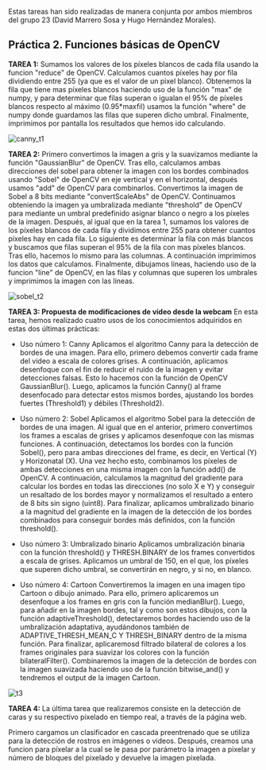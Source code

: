 Estas tareas han sido realizadas de manera conjunta por ambos miembros del grupo 23 (David Marrero Sosa y Hugo Hernández Morales).

## Práctica 2. Funciones básicas de OpenCV

**TAREA 1:** Sumamos los valores de los píxeles blancos de cada fila usando la funcion "reduce" de OpenCV. Calculamos cuantos píxeles hay por fila dividiendo entre 255 (ya que es el valor de un pixel blanco). Obtenemos la fila que tiene mas píxeles blancos haciendo uso de la función "max" de numpy, y para determinar que filas superan o igualan el 95% de píxeles blancos respecto al máximo (0.95*maxfil) usamos la función "where" de numpy donde guardamos las filas que superen dicho umbral. Finalmente, imprimimos por pantalla los resultados que hemos ido calculando.

![canny_t1](https://github.com/user-attachments/assets/0322e3c4-f6a2-4625-b8f3-b0f9e9bed099)

**TAREA 2:** Primero convertimos la imagen a gris y la suavizamos mediante la función "GaussianBlur" de OpenCV. Tras ello, calculamos ambas direcciones del sobel para obtener la imagen con los bordes combinados usando "Sobel" de OpenCV en eje vertical y en el horizontal, después usamos "add" de OpenCV para combinarlos. Convertimos la imagen de Sobel a 8 bits mediante "convertScaleAbs" de OpenCV. Continuamos obteniendo la imagen ya umbralizada mediante "threshold" de OpenCV para mediante un umbral predefinido asignar blanco o negro a los píxeles de la imagen. Después, al igual que en la tarea 1, sumamos los valores de los píxeles blancos de cada fila y dividimos entre 255 para obtener cuantos píxeles hay en cada fila. Lo siguiente es determinar la fila con más blancos y buscamos que filas superan el 95% de la fila con mas píxeles blancos. Tras ello, hacemos lo mismo para las columnas. A continuación imprimimos los datos que calculamos. Finalmente, dibujamos lineas, haciendo uso de la funcion "line" de OpenCV, en las filas y columnas que superen los umbrales y imprimimos la imagen con las lineas.

![sobel_t2](https://github.com/user-attachments/assets/33141379-16da-4f70-bc7b-a8d08f0dcee9)

**TAREA 3: Propuesta de modificaciones de vídeo desde la webcam** En esta tarea, hemos realizado cuatro usos de los conocimientos adquiridos en estas dos últimas prácticas:
- Uso número 1: Canny
    Aplicamos el algoritmo Canny para la detección de bordes de una imagen. Para ello, primero debemos convertir cada frame del video a escala de colores grises. A continuación, aplicamos desenfoque con el fin de reducir el ruido de la imagen y evitar detecciones falsas. Esto lo hacemos con la función de OpenCV GaussianBlur(). Luego, aplicamos la función Canny() al frame desenfocado para detectar estos mismos bordes, ajustando los bordes fuertes (Threshold1) y débiles (Threshold2). 

- Uso número 2: Sobel
    Aplicamos el algoritmo Sobel para la detección de bordes de una imagen. Al igual que en el anterior, primero convertimos los frames a escalas de grises y aplicamos desenfoque con las mismas funciones. A continuación, detectamos los bordes con la función Sobel(), pero para ambas direcciones del frame, es decir, en Vertical (Y) y Horizonatal (X). Una vez hecho esto, combinamos los píxeles de ambas detecciones en una misma imagen con la función add() de OpenCV. A continuación, calculamos la magnitud del gradiente para calcular los bordes en todas las direcciones (no solo X e Y) y conseguir un resaltado de los bordes mayor y normalizamos el resultado a entero de 8 bits sin signo (uint8). Para finalizar, aplicamos umbralizado binario a la magnitud del gradiente en la imagen de la detección de los bordes combinados para conseguir bordes más definidos, con la función threshold().

- Uso número 3: Umbralizado binario
    Aplicamos umbralización binaria con la función threshold() y THRESH.BINARY de los frames convertidos a escala de grises. Aplicamos un umbral de 150, en el que, los píxeles que superen dicho umbral, se convertirán en negro, y si no, en blanco.

- Uso número 4: Cartoon
    Convertiremos la imagen en una imagen tipo Cartoon o dibujo animado. Para ello, primero aplicaremos un desenfoque a los frames en gris con la función medianBlur(). Luego, para añadir en la imagen bordes, tal y como son estos dibujos, con la función adaptiveThreshold(), detectaremos bordes haciendo uso de la umbralización adaptativa, ayudándonos también de ADAPTIVE_THRESH_MEAN_C Y THRESH_BINARY dentro de la misma función. Para finalizar, aplicaremosd filtrado bilateral de colores a los frames originales para suavizar los colores con la función bilateralFilter(). Combinaremos la imagen de la detección de bordes con la imagen suavizada haciendo uso de la función bitwise_and() y tendremos el output de la imagen Cartoon.

![t3](https://github.com/user-attachments/assets/b554d1c9-7d48-4572-b567-c65a82525605)


**TAREA 4:** La última tarea que realizaremos consiste en la detección de caras y su respectivo pixelado en tiempo real, a través de la página web.

Primero cargamos un clasificador en cascada preentrenado que se utiliza para la detección de rostros en imágenes o videos. Después, creamos una funcion para píxelar a la cual se le pasa por parámetro la imagen a pixelar y número de bloques del pixelado y devuelve la imagen pixelada.

